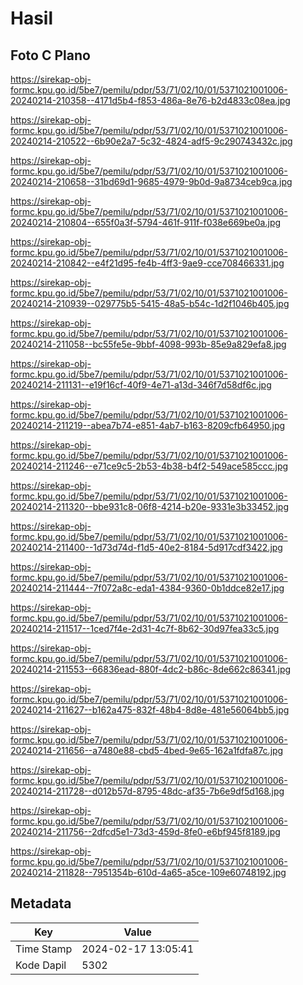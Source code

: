# Hasil

## Foto C Plano

https://sirekap-obj-formc.kpu.go.id/5be7/pemilu/pdpr/53/71/02/10/01/5371021001006-20240214-210358--4171d5b4-f853-486a-8e76-b2d4833c08ea.jpg

https://sirekap-obj-formc.kpu.go.id/5be7/pemilu/pdpr/53/71/02/10/01/5371021001006-20240214-210522--6b90e2a7-5c32-4824-adf5-9c290743432c.jpg

https://sirekap-obj-formc.kpu.go.id/5be7/pemilu/pdpr/53/71/02/10/01/5371021001006-20240214-210658--31bd69d1-9685-4979-9b0d-9a8734ceb9ca.jpg

https://sirekap-obj-formc.kpu.go.id/5be7/pemilu/pdpr/53/71/02/10/01/5371021001006-20240214-210804--655f0a3f-5794-461f-911f-f038e669be0a.jpg

https://sirekap-obj-formc.kpu.go.id/5be7/pemilu/pdpr/53/71/02/10/01/5371021001006-20240214-210842--e4f21d95-fe4b-4ff3-9ae9-cce708466331.jpg

https://sirekap-obj-formc.kpu.go.id/5be7/pemilu/pdpr/53/71/02/10/01/5371021001006-20240214-210939--029775b5-5415-48a5-b54c-1d2f1046b405.jpg

https://sirekap-obj-formc.kpu.go.id/5be7/pemilu/pdpr/53/71/02/10/01/5371021001006-20240214-211058--bc55fe5e-9bbf-4098-993b-85e9a829efa8.jpg

https://sirekap-obj-formc.kpu.go.id/5be7/pemilu/pdpr/53/71/02/10/01/5371021001006-20240214-211131--e19f16cf-40f9-4e71-a13d-346f7d58df6c.jpg

https://sirekap-obj-formc.kpu.go.id/5be7/pemilu/pdpr/53/71/02/10/01/5371021001006-20240214-211219--abea7b74-e851-4ab7-b163-8209cfb64950.jpg

https://sirekap-obj-formc.kpu.go.id/5be7/pemilu/pdpr/53/71/02/10/01/5371021001006-20240214-211246--e71ce9c5-2b53-4b38-b4f2-549ace585ccc.jpg

https://sirekap-obj-formc.kpu.go.id/5be7/pemilu/pdpr/53/71/02/10/01/5371021001006-20240214-211320--bbe931c8-06f8-4214-b20e-9331e3b33452.jpg

https://sirekap-obj-formc.kpu.go.id/5be7/pemilu/pdpr/53/71/02/10/01/5371021001006-20240214-211400--1d73d74d-f1d5-40e2-8184-5d917cdf3422.jpg

https://sirekap-obj-formc.kpu.go.id/5be7/pemilu/pdpr/53/71/02/10/01/5371021001006-20240214-211444--7f072a8c-eda1-4384-9360-0b1ddce82e17.jpg

https://sirekap-obj-formc.kpu.go.id/5be7/pemilu/pdpr/53/71/02/10/01/5371021001006-20240214-211517--1ced7f4e-2d31-4c7f-8b62-30d97fea33c5.jpg

https://sirekap-obj-formc.kpu.go.id/5be7/pemilu/pdpr/53/71/02/10/01/5371021001006-20240214-211553--66836ead-880f-4dc2-b86c-8de662c86341.jpg

https://sirekap-obj-formc.kpu.go.id/5be7/pemilu/pdpr/53/71/02/10/01/5371021001006-20240214-211627--b162a475-832f-48b4-8d8e-481e56064bb5.jpg

https://sirekap-obj-formc.kpu.go.id/5be7/pemilu/pdpr/53/71/02/10/01/5371021001006-20240214-211656--a7480e88-cbd5-4bed-9e65-162a1fdfa87c.jpg

https://sirekap-obj-formc.kpu.go.id/5be7/pemilu/pdpr/53/71/02/10/01/5371021001006-20240214-211728--d012b57d-8795-48dc-af35-7b6e9df5d168.jpg

https://sirekap-obj-formc.kpu.go.id/5be7/pemilu/pdpr/53/71/02/10/01/5371021001006-20240214-211756--2dfcd5e1-73d3-459d-8fe0-e6bf945f8189.jpg

https://sirekap-obj-formc.kpu.go.id/5be7/pemilu/pdpr/53/71/02/10/01/5371021001006-20240214-211828--7951354b-610d-4a65-a5ce-109e60748192.jpg


## Metadata

| Key        | Value               |
| ---------- | ------------------- |
| Time Stamp | 2024-02-17 13:05:41 |
| Kode Dapil | 5302                |



